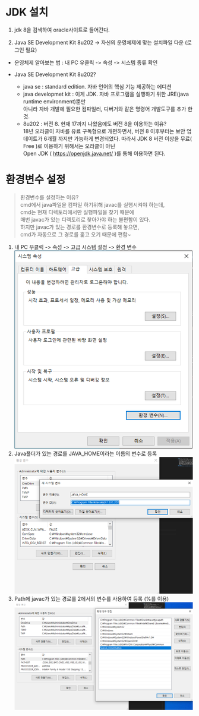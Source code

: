# JDK 설치
1. jdk 8을 검색하여 oracle사이트로 들어간다.

2. Java SE Development Kit 8u202 -> 자신의 운영체제에 맞는 설치파일 다운 (로그인 필요)
  - 운영체제 알아보는 법 : 내 PC 우클릭 -> 속성 -> 시스템 종류 확인

  - Java SE Development Kit 8u202?  
    - java se : standard edition. 자바 언어의 핵심 기능 제공하는 에디션
    - java developmet kit : 이게 JDK. 자바 프로그램을 실행하기 위한 JRE(java runtime environment)뿐만  
    아니라 자바 개발에 필요한 컴파일러, 디버거와 같은 명령어 개발도구를 추가 한 것.
    - 8u202 : 버전 8. 현재 17까지 나왔음에도 버전 8을 이용하는 이유?  
    18년 오라클이 자바를 유료 구독형으로 개편하면서, 버전 8 이후부터는 보안 업데이트가 6개월 까지만 가능하게 변경되었다. 따라서 JDK 8 버전 이상을 무료( Free )로 이용하기 위해서는 오라클이 아닌  
    Open JDK ( https://openjdk.java.net/ )를 통해 이용하면 된다.

# 환경변수 설정
> 환경변수를 설정하는 이유?  
    cmd에서 java파일을 컴파일 하기위해 javac를 실행시켜야 하는데,  
    cmd는 현재 디렉토리에서만 실행파일을 찾기 때문에  
    매번 javac가 있는 디렉토리로 찾아가야 하는 불편함이 있다.  
    하지만 javac가 있는 경로를 환경변수로 등록해 놓으면,  
    cmd가 자동으로 그 경로를 훑고 오기 때문에 편함~
1. 내 PC 우클릭 -> 속성 -> 고급 시스템 설정 -> 환경 변수  
![환경변수1](./img/환경변수1.PNG)
2. Java폴더가 있는 경로를 JAVA_HOME이라는 이름의 변수로 등록
![환경변수2](./img/환경변수2.PNG)
3. Path에 javac가 있는 경로를 2에서의 변수를 사용하여 등록 (%를 이용)
![환경변수3](./img/환경변수3.PNG)